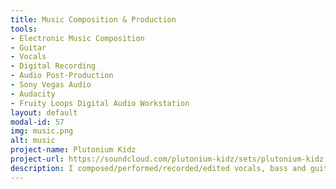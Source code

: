 ```yaml
---
title: Music Composition & Production
tools:
- Electronic Music Composition
- Guitar
- Vocals
- Digital Recording
- Audio Post-Production
- Sony Vegas Audio
- Audacity
- Fruity Loops Digital Audio Workstation
layout: default
modal-id: 57
img: music.png
alt: music
project-name: Plutonium Kidz
project-url: https://soundcloud.com/plutonium-kidz/sets/plutonium-kidz
description: I composed/performed/recorded/edited vocals, bass and guitar with Sony Vegas.  I wrote/programmed the drums and synthesizers with Fruity Loops Digital Audio Workstation.  I hope you love it!
---
```


